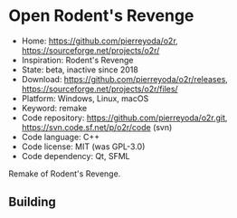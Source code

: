 # Open Rodent's Revenge

- Home: https://github.com/pierreyoda/o2r, https://sourceforge.net/projects/o2r/
- Inspiration: Rodent's Revenge
- State: beta, inactive since 2018
- Download: https://github.com/pierreyoda/o2r/releases, https://sourceforge.net/projects/o2r/files/
- Platform: Windows, Linux, macOS
- Keyword: remake
- Code repository: https://github.com/pierreyoda/o2r.git, https://svn.code.sf.net/p/o2r/code (svn)
- Code language: C++
- Code license: MIT (was GPL-3.0)
- Code dependency: Qt, SFML

Remake of Rodent's Revenge.

## Building
